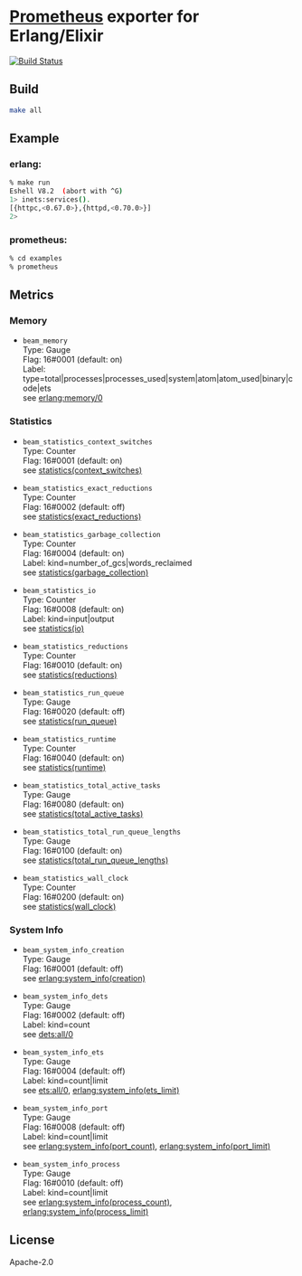 # [Prometheus](https://prometheus.io/) exporter for Erlang/Elixir

[![Build Status](https://travis-ci.org/tomaon/promexp.svg?branch=master)](https://travis-ci.org/tomaon/promexp)

## Build

```bash
make all
```

## Example

### erlang:

```bash
% make run
Eshell V8.2  (abort with ^G)
1> inets:services().
[{httpc,<0.67.0>},{httpd,<0.70.0>}]
2>
```

### prometheus:

```bash
% cd examples
% prometheus
```

## Metrics

### Memory

+ `beam_memory`  
Type: Gauge  
Flag: 16#0001 (default: on)  
Label: type=total|processes|processes_used|system|atom|atom_used|binary|code|ets  
see [erlang:memory/0](http://erlang.org/doc/man/erlang.html#memory-0)  

### Statistics

+ `beam_statistics_context_switches`  
Type: Counter  
Flag: 16#0001 (default: on)  
see [statistics(context_switches)](http://erlang.org/doc/man/erlang.html#statistics_context_switches)  

+ `beam_statistics_exact_reductions`  
Type: Counter  
Flag: 16#0002 (default: off)  
see [statistics(exact_reductions)](http://erlang.org/doc/man/erlang.html#statistics_exact_reductions)  

+ `beam_statistics_garbage_collection`  
Type: Counter  
Flag: 16#0004 (default: on)  
Label: kind=number_of_gcs|words_reclaimed  
see [statistics(garbage_collection)](http://erlang.org/doc/man/erlang.html#statistics_garbage_collection)  

+ `beam_statistics_io`  
Type: Counter  
Flag: 16#0008 (default: on)  
Label: kind=input|output  
see [statistics(io)](http://erlang.org/doc/man/erlang.html#statistics_io)  

+ `beam_statistics_reductions`  
Type: Counter  
Flag: 16#0010 (default: on)  
see [statistics(reductions)](http://erlang.org/doc/man/erlang.html#statistics_reductions)  

+ `beam_statistics_run_queue`  
Type: Gauge  
Flag: 16#0020 (default: off)  
see [statistics(run_queue)](http://erlang.org/doc/man/erlang.html#statistics_run_queue)  

+ `beam_statistics_runtime`  
Type: Counter  
Flag: 16#0040 (default: on)  
see [statistics(runtime)](http://erlang.org/doc/man/erlang.html#statistics_runtime)  

+ `beam_statistics_total_active_tasks`  
Type: Gauge  
Flag: 16#0080 (default: on)  
see [statistics(total_active_tasks)](http://erlang.org/doc/man/erlang.html#statistics_total_active_tasks)  

+ `beam_statistics_total_run_queue_lengths`  
Type: Gauge  
Flag: 16#0100 (default: on)  
see [statistics(total_run_queue_lengths)](http://erlang.org/doc/man/erlang.html#statistics_total_run_queue_lengths)  

+ `beam_statistics_wall_clock`  
Type: Counter  
Flag: 16#0200 (default: on)  
see [statistics(wall_clock)](http://erlang.org/doc/man/erlang.html#statistics_wall_clock)  

### System Info

+ `beam_system_info_creation`  
Type: Gauge  
Flag: 16#0001 (default: off)  
see [erlang:system_info(creation)](http://erlang.org/doc/man/erlang.html#system_info_creation)  

+ `beam_system_info_dets`  
Type: Gauge  
Flag: 16#0002 (default: off)  
Label: kind=count  
see [dets:all/0](http://erlang.org/doc/man/dets.html#all-0)  

+ `beam_system_info_ets`  
Type: Gauge  
Flag: 16#0004 (default: off)  
Label: kind=count|limit  
see [ets:all/0](http://erlang.org/doc/man/ets.html#all-0), [erlang:system_info(ets_limit)](http://erlang.org/doc/man/erlang.html#system_info_ets_limit)  

+ `beam_system_info_port`  
Type: Gauge  
Flag: 16#0008 (default: off)  
Label: kind=count|limit  
see [erlang:system_info(port_count)](http://erlang.org/doc/man/erlang.html#system_info_port_count),
[erlang:system_info(port_limit)](http://erlang.org/doc/man/erlang.html#system_info_port_limit)  

+ `beam_system_info_process`  
Type: Gauge  
Flag: 16#0010 (default: off)  
Label: kind=count|limit  
see [erlang:system_info(process_count)](http://erlang.org/doc/man/erlang.html#system_info_process_count), [erlang:system_info(process_limit)](http://erlang.org/doc/man/erlang.html#system_info_process_limit)  

## License

Apache-2.0
